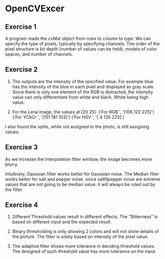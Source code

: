 # OpenCVExcer

## Exercise 1

A program reads the cvMat object from rows to column to type. We can specify the type of pixels, typically by specifying channels. The order of the pixel structure is bit depth (number of values can be held), models of color spaces, and number of channels. 

## Exercise 2

1. The outputs are the intensity of the specified value. For example blue has the intensity of the blue in each pixel and displayed as gray scale. Since there is only one element of the RGB is distracted, the intensity value can only differentiate from white and black. White being high value. 

2. For the Lena image, the values at [20 25]:
('For RGB ', '[106 122 225]')
('For YCbCr ', '[151 181 103]')
('For HSV ', '[  4 135 225]')

I also found the splits, while not assigned to the photo, is still assigning values.

## Exercise 3

As we increase the Interpolation filter window, the image becomes more blurry. 

Intuitively, Gaussian filter works better for Gaussian noise. The Median filter works better for salt and pepper noise. since saltNpepper noise are extreme values that are not going to be median value. it will always be ruled out by the filter. 

## Exercise 4

1. Different Threshold values result in different effects. The "Bitterness" is based on different input and the expected result.

2. Binary thresholding is only showing 2 colors and will not show details of the picture. The filter is solely based on intensity of the pixel value.

3. The adaptive filter shows more tolerance in deciding threshold values. The designed of such threshold value has more tolerance on the input.